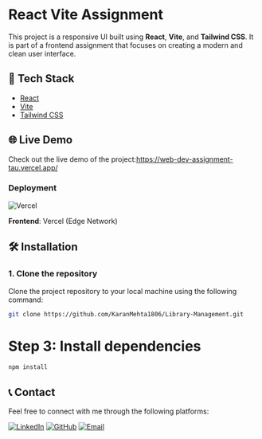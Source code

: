 # React Vite Assignment
This project is a responsive UI built using **React**, **Vite**, and **Tailwind CSS**. It is part of a frontend assignment that focuses on creating a modern and clean user interface.

## 🚀 Tech Stack

- [React](https://reactjs.org/)
- [Vite](https://vitejs.dev/)
- [Tailwind CSS](https://tailwindcss.com/)

## 🌐 Live Demo
Check out the live demo of the project:https://web-dev-assignment-tau.vercel.app/

### **Deployment**
![Vercel](https://img.shields.io/badge/Frontend-Hosted_on_Vercel-%23000000?logo=vercel)

**Frontend**: Vercel (Edge Network)

## 🛠️ Installation

### 1. Clone the repository

Clone the project repository to your local machine using the following command:

```bash
git clone https://github.com/KaranMehta1806/Library-Management.git
```

# Step 3: Install dependencies
```bash
npm install
```

## 📞 Contact
Feel free to connect with me through the following platforms:

[![LinkedIn](https://img.shields.io/badge/Karan_Mehta_-0A66C2?style=for-the-badge&logo=linkedin&logoColor=white)](https://www.linkedin.com/in/mehtakaran18)
[![GitHub](https://img.shields.io/badge/Karan_Mehta_-181717?style=for-the-badge&logo=github&logoColor=white)](https://github.com/KaranMehta1806)
[![Email](https://img.shields.io/badge/mehtakaran8872@gmail.com-D14836?style=for-the-badge&logo=gmail&logoColor=white)](mailto:mehtakaran8872@gmail.com)
